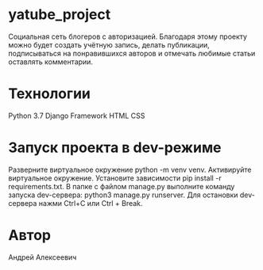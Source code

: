 # yatube_project

Социальная сеть блогеров с авторизацией. Благодаря этому проекту можно будет создать учётную запись, делать публикации, подписываться на понравившихся авторов и отмечать любимые статьи оставлять комментарии.

# Технологии
Python 3.7
Django Framework
HTML
CSS

# Запуск проекта в dev-режиме
Разверните виртуальное окружение python -m venv venv.
Активируйте виртуальное окружение.
Установите зависимости
pip install -r requirements.txt.
В папке с файлом manage.py выполните команду запуска dev-сервера:
python3 manage.py runserver.
Для остановки dev-сервера нажми Ctrl+C или Ctrl + Break.

# Автор
Андрей Алексеевич

